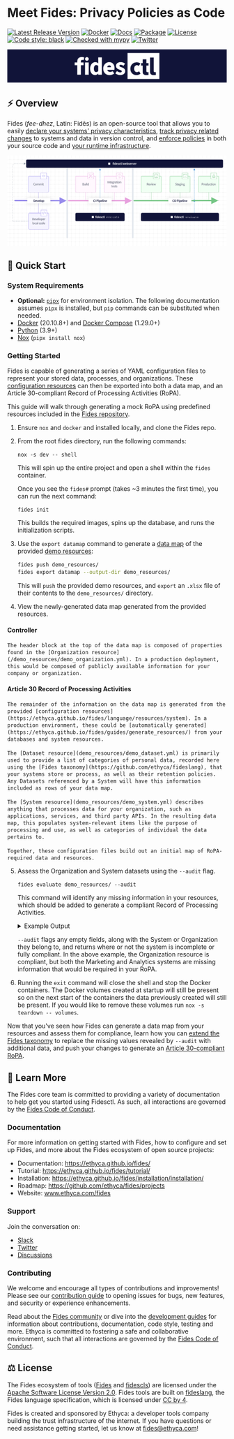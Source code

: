 # Meet Fides: Privacy Policies as Code

[![Latest Release Version][release-image]][release-url]
[![Docker][docker-workflow-image]][docker-actions-url]
[![Docs][docs-workflow-image]][docs-actions-url]
[![Package][release-workflow-image]][publish-actions-url]
[![License][license-image]][license-url]
[![Code style: black][black-image]][black-url]
[![Checked with mypy][mypy-image]][mypy-url]
[![Twitter][twitter-image]][twitter-url]

![Fidesctl banner](docs/fides/docs/img/fidesctl.png "Fidesctl banner")

## :zap: Overview

Fides (_fee-dhez_, Latin: Fidēs) is an open-source tool that allows you to easily [declare your systems' privacy characteristics](https://ethyca.github.io/fides/tutorial/system/), [track privacy related changes](https://ethyca.github.io/fides/tutorial/policy/) to systems and data in version control, and [enforce policies](https://ethyca.github.io/fides/tutorial/pass/#evaluate-the-fidesctl-policies) in both your source code and [your runtime infrastructure](https://ethyca.github.io/fides/deployment/#step-5-install-fidesctl-cli-on-ci-build-server).

![Fidesctl overview](docs/fides/docs/img/fidesctl-overview-diagram.png "Fidesctl overview")

## :rocket: Quick Start

### System Requirements

* **Optional:** [`pipx`](https://pypa.github.io/pipx/) for environment isolation. The following documentation assumes `pipx` is installed, but `pip` commands can be substituted when needed.
* [Docker](https://www.docker.com/products/docker-desktop) (20.10.8+) and [Docker Compose](https://docs.docker.com/compose/install/) (1.29.0+)
* [Python](https://www.python.org/downloads/) (3.9+)
* [Nox](https://nox.thea.codes/en/stable/) (`pipx install nox`)

### Getting Started

Fides is capable of generating a series of YAML configuration files to represent your stored data, processes, and organizations. These [configuration resources](https://ethyca.github.io/fides/language/resources/system/) can then be exported into both a data map, and an Article 30-compliant Record of Processing Activities (RoPA).

This guide will walk through generating a mock RoPA using predefined resources included in the [Fides repository](https://github.com/ethyca/fides).

1. Ensure `nox` and `docker` and installed locally, and clone the Fides repo.

2. From the root fides directory, run the following commands:

    ```
    nox -s dev -- shell
    ```

    This will spin up the entire project and open a shell within the `fides` container.

    Once you see the `fides#` prompt (takes ~3 minutes the first time), you can run the next command:

    ```
    fides init
    ```

    This builds the required images, spins up the database, and runs the initialization scripts.

3. Use the `export datamap` command to generate a [data map](/docs/fides/docs/guides/generating_datamap.md) of the provided [demo resources](demo_resources/):

    ```sh
    fides push demo_resources/
    fides export datamap --output-dir demo_resources/
    ```

    This will `push` the provided demo resources, and `export` an `.xlsx` file of their contents to the `demo_resources/` directory.

4. View the newly-generated data map generated from the provided resources.

#### **Controller**

    The header block at the top of the data map is composed of properties found in the [Organization resource](/demo_resources/demo_organization.yml). In a production deployment, this would be composed of publicly available information for your company or organization.

#### **Article 30 Record of Processing Activities**

    The remainder of the information on the data map is generated from the provided [configuration resources](https://ethyca.github.io/fides/language/resources/system). In a production environment, these could be [automatically generated](https://ethyca.github.io/fides/guides/generate_resources/) from your databases and system resources.

    The [Dataset resource](demo_resources/demo_dataset.yml) is primarily used to provide a list of categories of personal data, recorded here using the [Fides taxonomy](https://github.com/ethyca/fideslang), that your systems store or process, as well as their retention policies. Any Datasets referenced by a System will have this information included as rows of your data map.

    The [System resource](demo_resources/demo_system.yml) describes anything that processes data for your organization, such as applications, services, and third party APIs. In the resulting data map, this populates system-relevant items like the purpose of processing and use, as well as categories of individual the data pertains to.

    Together, these configuration files build out an initial map of RoPA-required data and resources.

5. Assess the Organization and System datasets using the `--audit` flag.

    ```
    fides evaluate demo_resources/ --audit
    ```

    This command will identify any missing information in your resources, which should be added to generate a compliant Record of Processing Activities.

    <details>

    <summary>Example Output</summary>

    ```sh
    "Auditing Organization Resource Compliance"
    Found 1 Organization resource(s) to audit...
    Auditing Organization: Demo Organization
    controller for default_organization in Demo Organization is compliant
    data_protection_officer for default_organization in Demo Organization is compliant
    representative for default_organization in Demo Organization is compliant
    security_policy for default_organization in Demo Organization is compliant
    All audited organization resource(s) compliant!
    ----------
    "Auditing System Resource Compliance"
    Found 2 System resource(s) to audit...
    "Auditing System: Demo Analytics System"
    improve.system missing recipients in Demo Analytics System.
    improve.system missing legal_basis in Demo Analytics System.
    improve.system missing special_category in Demo Analytics System.
    customer missing rights in Demo Analytics System.
    customer missing automated_decisions_or_profiling in Demo Analytics System.
    "Auditing System: Demo Marketing System"
    advertising missing recipients in Demo Marketing System.
    advertising missing legal_basis in Demo Marketing System.
    advertising missing special_category in Demo Marketing System.
    customer missing rights in Demo Marketing System.
    customer missing automated_decisions_or_profiling in Demo Marketing System.
    10 issue(s) were detected in auditing system completeness.
    ```

    </details>

    `--audit` flags any empty fields, along with the System or Organization they belong to, and returns where or not the system is incomplete or fully compliant. In the above example, the Organization resource is compliant, but both the Marketing and Analytics systems are missing information that would be required in your RoPA.

6. Running the `exit` command will close the shell and stop the Docker containers. The
Docker volumes created at startup will still be present so on the next start of the containers
the data previously created will still be present. If you would like to remove these
volumes run `nox -s teardown -- volumes`.

Now that you've seen how Fides can generate a data map from your resources and assess them for compliance, learn how you can [extend the Fides taxonomy](https://ethyca.github.io/fides/guides/generating_datamap/#extend-the-default-taxonomy) to replace the missing values revealed by `--audit` with additional data, and push your changes to generate an [Article 30-compliant RoPA](https://ethyca.github.io/fides/guides/generating_datamap/#generate-a-ropa).

## :book: Learn More

The Fides core team is committed to providing a variety of documentation to help get you started using Fidesctl.  As such, all interactions are governed by the [Fides Code of Conduct](https://ethyca.github.io/fides/community/code_of_conduct/).

### Documentation

For more information on getting started with Fides, how to configure and set up Fides, and more about the Fides ecosystem of open source projects:

* Documentation: <https://ethyca.github.io/fides/>
* Tutorial: <https://ethyca.github.io/fides/tutorial/>
* Installation: <https://ethyca.github.io/fides/installation/installation/>
* Roadmap: <https://github.com/ethyca/fides/projects>
* Website: www.ethyca.com/fides

### Support

Join the conversation on:

* [Slack](https://fid.es/join-slack)
* [Twitter](https://twitter.com/ethyca)
* [Discussions](https://github.com/ethyca/fides/discussions)

### Contributing

We welcome and encourage all types of contributions and improvements!  Please see our [contribution guide](https://ethyca.github.io/fides/development/overview/) to opening issues for bugs, new features, and security or experience enhancements.

Read about the [Fides community](https://ethyca.github.io/fides/community/hints_tips/) or dive into the [development guides](https://ethyca.github.io/fides/development/overview) for information about contributions, documentation, code style, testing and more. Ethyca is committed to fostering a safe and collaborative environment, such that all interactions are governed by the [Fides Code of Conduct](https://ethyca.github.io/fides/community/code_of_conduct/).

## :balance_scale: License

The Fides ecosystem of tools ([Fides](https://github.com/ethyca/fides) and [fidescls](https://github.com/ethyca/fidescls)) are licensed under the [Apache Software License Version 2.0](https://www.apache.org/licenses/LICENSE-2.0).
Fides tools are built on [fideslang](https://github.com/ethyca/privacy-taxonomy), the Fides language specification, which is licensed under [CC by 4](https://github.com/ethyca/privacy-taxonomy/blob/main/LICENSE).

Fides is created and sponsored by Ethyca: a developer tools company building the trust infrastructure of the internet. If you have questions or need assistance getting started, let us know at fides@ethyca.com!

[release-image]: https://img.shields.io/github/release/ethyca/fides.svg
[release-url]: https://github.com/ethyca/fides/releases
[docker-workflow-image]: https://github.com/ethyca/fides/workflows/Docker%20Build%20&%20Push/badge.svg
[docs-workflow-image]: https://github.com/ethyca/fides/workflows/Publish%20Docs/badge.svg
[release-workflow-image]: https://github.com/ethyca/fides/workflows/Publish%20fidesctl/badge.svg
[docker-actions-url]: https://github.com/ethyca/fides/actions/workflows/docker.yaml
[docs-actions-url]: https://github.com/ethyca/fides/actions/workflows/publish_docs.yaml
[publish-actions-url]: https://github.com/ethyca/fides/actions/workflows/publish_package.yaml
[license-image]: https://img.shields.io/:license-Apache%202-blue.svg
[license-url]: https://www.apache.org/licenses/LICENSE-2.0.txt
[black-image]: https://img.shields.io/badge/code%20style-black-000000.svg
[black-url]: https://github.com/psf/black/
[mypy-image]: http://www.mypy-lang.org/static/mypy_badge.svg
[mypy-url]: http://mypy-lang.org/
[twitter-image]: https://img.shields.io/twitter/follow/ethyca?style=social
[twitter-url]: https://twitter.com/ethyca
